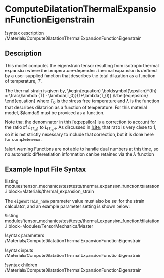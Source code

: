 # ComputeDilatationThermalExpansionFunctionEigenstrain

!syntax description /Materials/ComputeDilatationThermalExpansionFunctionEigenstrain

## Description

This model computes the eigenstrain tensor resulting from isotropic thermal expansion where the
temperature-dependent thermal expansion is defined by a user-supplied function that describes the
total dilatation as a function of temperature, $T$.

The thermal strain is given by,
\begin{equation}
  \boldsymbol{\epsilon}^{th} = \frac{\lambda (T) - \lambda(T_0)}{1+\lambda(T_0)}
  \label{eq:epsilon}
\end{equation}
where $T_0$ is the stress free temperature and $\lambda$ is the function that describes dilatation
as a function of temperature. For this material model, $\lamda$ must be provided as a function.

Note that the denominator in this [eq:epsilon] is a correction to account for the ratio of
$L_{(T_{sf})}$ to $L_{(T_{ref})}$. As discussed in [!cite](niffenegger2012proper), that ratio is
very close to 1, so it is not strictly necessary to include that correction, but it is done here for
completeness.

!alert warning
Functions are not able to handle dual numbers at this time, so no automatic differentiation
information can be retained via the $\lambda$ function

## Example Input File Syntax

!listing modules/tensor_mechanics/test/tests/thermal_expansion_function/dilatation.i
         block=Materials/thermal_expansion_strain

The `eigenstrain_name` parameter value must also be set for the strain calculator, and an example
parameter setting is shown below:

!listing modules/tensor_mechanics/test/tests/thermal_expansion_function/dilatation.i
         block=Modules/TensorMechanics/Master

!syntax parameters /Materials/ComputeDilatationThermalExpansionFunctionEigenstrain

!syntax inputs /Materials/ComputeDilatationThermalExpansionFunctionEigenstrain

!syntax children /Materials/ComputeDilatationThermalExpansionFunctionEigenstrain
